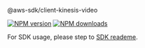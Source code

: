 @aws-sdk/client-kinesis-video

[![NPM version](https://img.shields.io/npm/v/@aws-sdk/client-kinesis-video/beta.svg)](https://www.npmjs.com/package/@aws-sdk/client-kinesis-video)
[![NPM downloads](https://img.shields.io/npm/dm/@aws-sdk/client-kinesis-video.svg)](https://www.npmjs.com/package/@aws-sdk/client-kinesis-video)

For SDK usage, please step to [SDK reademe](https://github.com/aws/aws-sdk-js-v3).
